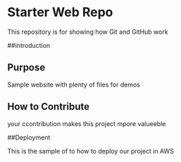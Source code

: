 # Starter Web Repo

This repository is for showing how Git and GitHub work


##introduction







## Purpose

Sample website with plenty of files for demos


## How to Contribute
your ccontribution makes this project mpore valueeble


##Deployment

This is the sample of to how to deploy our project in AWS